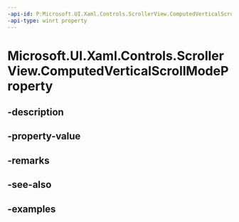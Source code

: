 ```yaml
---
-api-id: P:Microsoft.UI.Xaml.Controls.ScrollerView.ComputedVerticalScrollModeProperty
-api-type: winrt property
---
```


<!-- Property syntax.
public DependencyProperty ComputedVerticalScrollModeProperty { get; }
-->

# Microsoft.UI.Xaml.Controls.ScrollerView.ComputedVerticalScrollModeProperty

## -description

## -property-value

## -remarks

## -see-also

## -examples

